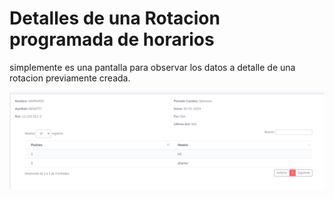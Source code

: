 
# Detalles de una Rotacion programada de horarios


simplemente es una pantalla para observar los datos a detalle de una rotacion previamente creada.

![details](../../img/rpDet.png)